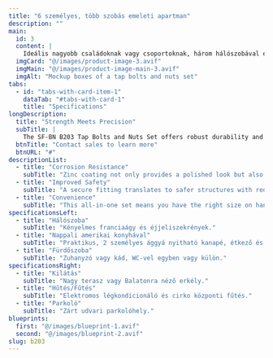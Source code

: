 ```yaml
---
title: "6 személyes, több szobás emeleti apartman"
description: ""
main:
  id: 3
  content: |
    Ideális nagyobb családoknak vagy csoportoknak, három hálószobával és két fürdőszobával a kényelmes tartózkodásért.
  imgCard: "@/images/product-image-3.avif"
  imgMain: "@/images/product-image-main-3.avif"
  imgAlt: "Mockup boxes of a tap bolts and nuts set"
tabs:
  - id: "tabs-with-card-item-1"
    dataTab: "#tabs-with-card-1"
    title: "Specifications"
longDescription:
  title: "Strength Meets Precision"
  subTitle: |
    The SF-BN B203 Tap Bolts and Nuts Set offers robust durability and precision for construction professionals, ensuring reliable performance in every application, from house framing to machinery assembly.
  btnTitle: "Contact sales to learn more"
  btnURL: "#"
descriptionList:
  - title: "Corrosion Resistance"
    subTitle: "Zinc coating not only provides a polished look but also shields against corrosion, ensuring longevity."
  - title: "Improved Safety"
    subTitle: "A secure fitting translates to safer structures with reduced risk of component failure."
  - title: "Convenience"
    subTitle: "This all-in-one set means you have the right size on hand, cutting down on project delays and additional trips to the hardware store."
specificationsLeft:
  - title: "Hálószoba"
    subTitle: "Kényelmes franciaágy és éjjeliszekrények."
  - title: "Nappali amerikai konyhával"
    subTitle: "Praktikus, 2 személyes ággyá nyitható kanapé, étkező és alapfelszerelt konyha."
  - title: "Fürdőszoba"
    subTitle: "Zuhanyzó vagy kád, WC-vel egyben vagy külön."
specificationsRight:
  - title: "Kilátás"
    subTitle: "Nagy terasz vagy Balatonra néző erkély."
  - title: "Hűtés/Fűtés"
    subTitle: "Elektromos légkondicionáló és cirko központi fűtés."
  - title: "Parkoló"
    subTitle: "Zárt udvari parkolóhely."
blueprints:
  first: "@/images/blueprint-1.avif"
  second: "@/images/blueprint-2.avif"
slug: b203    
---
```

